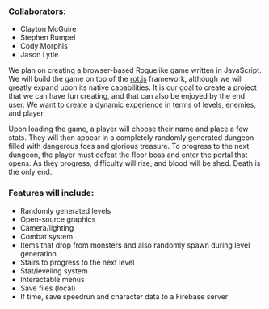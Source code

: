 ### Collaborators:

* Clayton McGuire
* Stephen Rumpel
* Cody Morphis
* Jason Lytle

We plan on creating a browser-based Roguelike game written in JavaScript. We will build the game on top of the [rot.js](http://ondras.github.io/rot.js/hp/) framework, although we will greatly expand upon its native capabilities. It is our goal to create a project that we can have fun creating, and that can also be enjoyed by the end user. We want to create a dynamic experience in terms of levels, enemies, and player.

Upon loading the game, a player will choose their name and place a few stats. They will then appear in a completely randomly generated dungeon filled with dangerous foes and glorious treasure. To progress to the next dungeon, the player must defeat the floor boss and enter the portal that opens. As they progress, difficulty will rise, and blood will be shed. Death is the only end.

### Features will include:

* Randomly generated levels
* Open-source graphics
* Camera/lighting
* Combat system
* Items that drop from monsters and also randomly spawn during level generation
* Stairs to progress to the next level
* Stat/leveling system
* Interactable menus 
* Save files (local)
* If time, save speedrun and character data to a Firebase server
